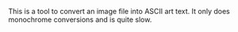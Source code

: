 This is a tool to convert an image file into ASCII art text. It only does monochrome conversions and is quite slow.
